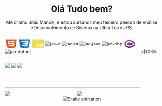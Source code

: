 <h1 align="center">
    Olá Tudo bem? 
  </h1>
  <p align="center">
    Me chamo João Manoel, e estou cursando meu terceiro período de Análise e Desenvolvimento de Sistema na Ulbra Torres-RS.

<div style="display: inline_block"><br>

  <img align="center" alt="jao-HTML" height="30" width="40" src="https://raw.githubusercontent.com/devicons/devicon/master/icons/html5/html5-original.svg">
  <img align="center" alt="jao-CSS" height="30" width="40" src="https://raw.githubusercontent.com/devicons/devicon/master/icons/css3/css3-original.svg">
  <img align="center" alt="jao-Js" height="30" width="40" src="https://raw.githubusercontent.com/devicons/devicon/master/icons/javascript/javascript-plain.svg">
  <img align="center" alt="jao-c" height="30" width="40" <img src="https://cdn.jsdelivr.net/gh/devicons/devicon/icons/c/c-original.svg" />
  <img align="center" alt="jao-bt" height="30" width="40" src="https://cdn.jsdelivr.net/gh/devicons/devicon/icons/bootstrap/bootstrap-original.svg" />        
  <img align="center" alt="jao-java" height="30" width="40" <img src="https://cdn.jsdelivr.net/gh/devicons/devicon/icons/java/java-original.svg" />
  <img align="center" alt="jao-php" height="30" width="40" <img src="https://cdn.jsdelivr.net/gh/devicons/devicon/icons/php/php-original.svg" />        
  <img align="center" alt="jao-Csharp" height="30" width="40" src="https://raw.githubusercontent.com/devicons/devicon/master/icons/csharp/csharp-original.svg">
  <img align="center" alt="jao-dotnet" height="30" width="40" <img src="https://cdn.jsdelivr.net/gh/devicons/devicon/icons/dot-net/dot-net-original.svg" />
          
  <img align="right" alt="jao-pic" height="150" style="border-radius:50px;" src="https://user-images.githubusercontent.com/102371486/226177280-472312b1-46ed-4e16-b05d-32ba5ae67269.png">
</div>
  
  ##
  
<div> 
  <a href="https://www.instagram.com/joaomdp/" target="_blank"><img src="https://img.shields.io/badge/-Instagram-%23E4405F?style=for-the-badge&logo=instagram&logoColor=white" target="_blank"></a>
  <a href = "mailto:joaomanoeldpereira@gmail.com"><img src="https://img.shields.io/badge/-Gmail-%23333?style=for-the-badge&logo=gmail&logoColor=white" target="_blank"></a>
  <a href="https://www.linkedin.com/in/joão-manoel-dias-pereira-4aa073234/" target="_blank"><img src="https://img.shields.io/badge/-LinkedIn-%230077B5?style=for-the-badge&logo=linkedin&logoColor=white" target="_blank"></a>  
</div>

  ##
  
  <br>
  <hr>
  
  
<img align="left"  width="47%"  src="https://github-readme-stats.vercel.app/api?username=joaomdp&show_icons=true&theme=radical" />

<img align="left" width="35%" src="https://github-readme-stats.vercel.app/api/top-langs/?username=joaomdp&layout=compact&theme=radical" />

 <div align="center">

![Snake animation](https://github.com/joaomdp/joaomdp/blob/output/github-contribution-grid-snake.svg)
  
</div>




